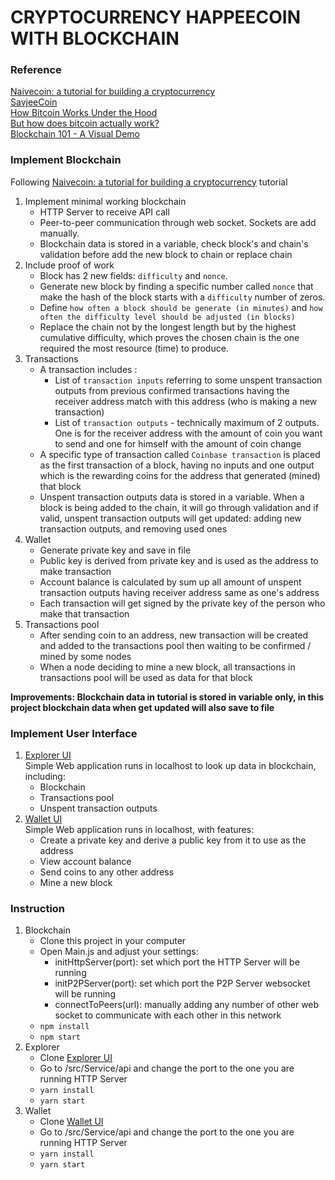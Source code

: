 # CRYPTOCURRENCY HAPPEECOIN WITH BLOCKCHAIN

### Reference
[Naivecoin: a tutorial for building a cryptocurrency](https://lhartikk.github.io/) \
[SavjeeCoin](https://github.com/Savjee/SavjeeCoin) \
[How Bitcoin Works Under the Hood](http://www.imponderablethings.com/2013/07/how-bitcoin-works-under-hood.html) \
[But how does bitcoin actually work?](https://www.youtube.com/watch?v=bBC-nXj3Ng4) \
[Blockchain 101 - A Visual Demo](https://www.youtube.com/watch?v=_160oMzblY8) 

### Implement Blockchain
Following [Naivecoin: a tutorial for building a cryptocurrency](https://lhartikk.github.io/) tutorial
1. Implement minimal working blockchain
    * HTTP Server to receive API call 
    * Peer-to-peer communication through web socket. Sockets are add manually.
    * Blockchain data is stored in a variable, check block's and chain's validation before add the new block to chain or replace chain
2. Include proof of work
    * Block has 2 new fields: `difficulty` and `nonce`. 
    * Generate new block by finding a specific number called `nonce` that make the hash of the block starts with a `difficulty` number of zeros.
    * Define `how often a block should be generate (in minutes)` and `how often the difficulty level should be adjusted (in blocks)`
    * Replace the chain not by the longest length but by the highest cumulative difficulty, which proves the chosen chain is the one required the most resource (time) to produce.
3. Transactions
    * A transaction includes :
        * List of `transaction inputs` referring to some unspent transaction outputs from previous confirmed transactions having the receiver address match with this address (who is making a new transaction)
        * List of `transaction outputs` - technically maximum of 2 outputs. One is for the receiver address with the amount of coin you want to send and one for himself with the amount of coin change 
    * A specific type of transaction called `Coinbase transaction` is placed as the first transaction of a block, having no inputs and one output which is the rewarding coins for the address that generated (mined) that block
    * Unspent transaction outputs data is stored in a variable. When a block is being added to the chain, it will go through validation and if valid, unspent transaction outputs will get updated: adding new transaction outputs, and removing used ones
4. Wallet
    * Generate private key and save in file
    * Public key is derived from private key and is used as the address to make transaction
    * Account balance is calculated by sum up all amount of unspent transaction outputs having receiver address same as one's address
    * Each transaction will get signed by the private key of the person who make that transaction
5. Transactions pool
    * After sending coin to an address, new transaction will be created and added to the transactions pool then waiting to be confirmed / mined by some nodes
    * When a node deciding to mine a new block, all transactions in transactions pool will be used as data for that block

**Improvements: Blockchain data in tutorial is stored in variable only, in this project blockchain data when get updated will also save to file**

### Implement User Interface
1. [Explorer UI](https://github.com/nganhthu99/happeeexplorer.git) \
Simple Web application runs in localhost to look up data in blockchain, including: 
    * Blockchain
    * Transactions pool
    * Unspent transaction outputs 
2. [Wallet UI](https://github.com/nganhthu99/happeewallet.git) \
Simple Web application runs in localhost, with features: 
    * Create a private key and derive a public key from it to use as the address
    * View account balance
    * Send coins to any other address
    * Mine a new block

### Instruction
1. Blockchain
    * Clone this project in your computer
    * Open Main.js and adjust your settings:
        * initHttpServer(port): set which port the HTTP Server will be running
        * initP2PServer(port): set which port the P2P Server websocket will be running
        * connectToPeers(url): manually adding any number of other web socket to communicate with each other in this network
    * `npm install`
    * `npm start`
2. Explorer
    * Clone [Explorer UI](https://github.com/nganhthu99/happeeexplorer.git)
    * Go to /src/Service/api and change the port to the one you are running HTTP Server
    * `yarn install`
    * `yarn start`
3. Wallet
    * Clone [Wallet UI](https://github.com/nganhthu99/happeewallet.git)
    * Go to /src/Service/api and change the port to the one you are running HTTP Server
    * `yarn install`
    * `yarn start`
